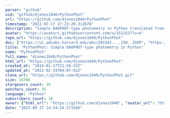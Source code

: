 ```yaml
---
parser: "github"
uid: "github/djones1040/PythonPhot"
url: "https://github.com/djones1040/PythonPhot"
timestamp: "2022-07-17 17:23:20.312676"
description: "Simple DAOPHOT-type photometry in Python translated from IDL AstroLib photometry algorithms.  Please email me with bugs, suggestions, omissions, etc.  The code is citable as part of the Astrophysics Source Code Library (http://ascl.net/1501.010)."
avatar: "https://avatars.githubusercontent.com/u/1512537?v=4"
repo_url: "https://github.com/djones1040/PythonPhot"
doi: ["https://ui.adsabs.harvard.edu/abs/2015AJ....150..156R", "https://ui.adsabs.harvard.edu/abs/2015ascl.soft01010J/abstract"]
title: "PythonPhot: Simple DAOPHOT-type photometry in Python"
name: "PythonPhot"
full_name: "djones1040/PythonPhot"
html_url: "https://github.com/djones1040/PythonPhot"
created_at: "2014-01-17T21:56:32Z"
updated_at: "2022-02-19T04:07:02Z"
clone_url: "https://github.com/djones1040/PythonPhot.git"
size: 16766
stargazers_count: 35
watchers_count: 35
language: "Python"
subscribers_count: 16
owner: {"html_url": "https://github.com/djones1040", "avatar_url": "https://avatars.githubusercontent.com/u/1512537?v=4", "login": "djones1040", "type": "User"}
date: "2025-09-27 14:24:24.571560"
---
```

